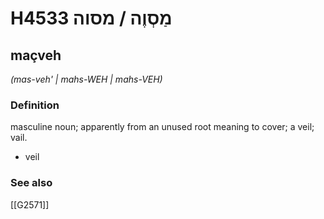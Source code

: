 # H4533 מַסְוֶה / מסוה

## maçveh

_(mas-veh' | mahs-WEH | mahs-VEH)_

### Definition

masculine noun; apparently from an unused root meaning to cover; a veil; vail.

- veil
### See also

[[G2571]]

